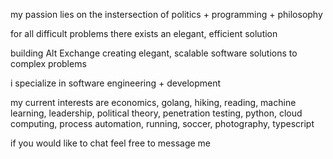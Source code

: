 my passion lies on the instersection of politics + programming + philosophy

for all difficult problems there exists an elegant, efficient solution

building Alt Exchange creating elegant, scalable software solutions to complex problems

i specialize in software engineering + development

my current interests are economics, golang, hiking, reading, machine learning, leadership, political theory, penetration testing, python, cloud computing, process automation, running, soccer, photography, typescript

if you would like to chat feel free to message me
